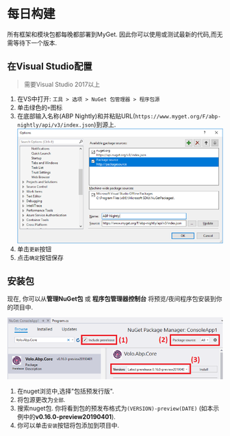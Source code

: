 # 每日构建

所有框架和模块包都每晚都部署到MyGet. 因此你可以使用或测试最新的代码,而无需等待下一个版本.

## 在Visual Studio配置 

> 需要Visual Studio 2017以上

1. 在VS中打开: `工具 > 选项 > NuGet 包管理器 > 程序包源`
2. 单击绿色的`+`图标
3. 在底部输入名称(ABP Nightly)和并粘贴URL(`https://www.myget.org/F/abp-nightly/api/v3/index.json`)到源上.
   ![night-build-add-nuget-source](images/night-build-add-nuget-source.png)
3. 单击`更新`按钮
4. 点击`确定`按钮保存

## 安装包

现在, 你可以从**管理NuGet包** 或 **程序包管理器控制台** 将预览/夜间程序包安装到你的项目中.

![night-build-add-nuget-package](images/night-build-add-nuget-package.png)

1. 在nuget浏览中,选择"包括预发行版".
2. 将包源更改为`全部`.
3. 搜索nuget包. 你将看到包的预发布格式为`(VERSION)-preview(DATE)` (如本示例中的**v0.16.0-preview20190401**).
4. 你可以单击`安装`按钮将包添加到项目中.
